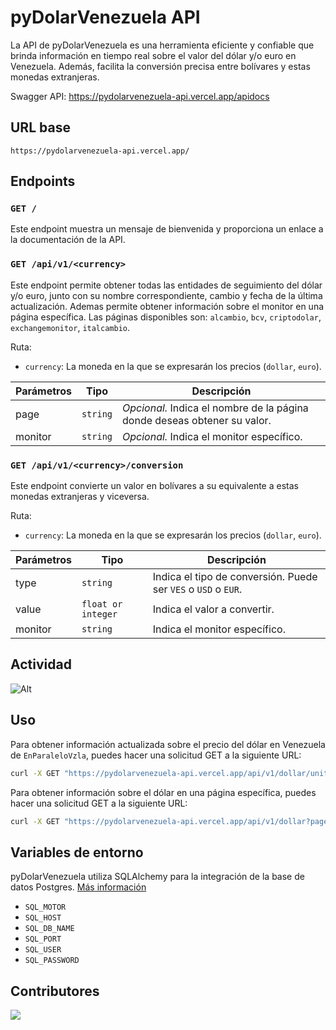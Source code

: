 # pyDolarVenezuela API

La API de pyDolarVenezuela es una herramienta eficiente y confiable que brinda información en tiempo real sobre el valor del dólar y/o euro en Venezuela. Además, facilita la conversión precisa entre bolívares y estas monedas extranjeras.

Swagger API: https://pydolarvenezuela-api.vercel.app/apidocs

## URL base

```
https://pydolarvenezuela-api.vercel.app/
``` 

## Endpoints

### `GET /`

Este endpoint muestra un mensaje de bienvenida y proporciona un enlace a la documentación de la API.

### `GET /api/v1/<currency>`

Este endpoint permite obtener todas las entidades de seguimiento del dólar y/o euro, junto con su nombre correspondiente, cambio y fecha de la última actualización. Ademas permite obtener información sobre el monitor en una página específica. Las páginas disponibles son: `alcambio`, `bcv`, `criptodolar`, `exchangemonitor`, `italcambio`.

Ruta:
- `currency`: La moneda en la que se expresarán los precios (`dollar`, `euro`).

| Parámetros | Tipo | Descripción |
|------------|------|-------------|
| page       | `string` | _Opcional._ Indica el nombre de la página donde deseas obtener su valor. |
| monitor    | `string` | _Opcional._ Indica el monitor específico. |


### `GET /api/v1/<currency>/conversion`

Este endpoint convierte un valor en bolívares a su equivalente a estas monedas extranjeras y viceversa.

Ruta:
- `currency`: La moneda en la que se expresarán los precios (`dollar`, `euro`).

| Parámetros | Tipo | Descripción |
|------------|------|-------------|
| type       | `string` | Indica el tipo de conversión. Puede ser `VES` o `USD` o `EUR`. |
| value      | `float or integer` | Indica el valor a convertir. |
| monitor    | `string` | Indica el monitor específico. |

## Actividad

![Alt](https://repobeats.axiom.co/api/embed/7fc602e88410dfba302fe708f14e0e30d059a729.svg "Repobeats analytics image")

## Uso
Para obtener información actualizada sobre el precio del dólar en Venezuela de `EnParaleloVzla`, puedes hacer una solicitud GET a la siguiente URL:
```sh
curl -X GET "https://pydolarvenezuela-api.vercel.app/api/v1/dollar/unit/enparalelovzla"
```

Para obtener información sobre el dólar en una página específica, puedes hacer una solicitud GET a la siguiente URL:
```sh
curl -X GET "https://pydolarvenezuela-api.vercel.app/api/v1/dollar?page=bcv"
```

## Variables de entorno
pyDolarVenezuela utiliza SQLAlchemy para la integración de la base de datos Postgres. [Más información](https://github.com/fcoagz/pydolarvenezuela?tab=readme-ov-file#base-de-datos)

- `SQL_MOTOR`
- `SQL_HOST`
- `SQL_DB_NAME`
- `SQL_PORT`
- `SQL_USER`
- `SQL_PASSWORD`

## Contributores

<a href="https://github.com/fcoagz/api-pydolarvenezuela/graphs/contributors">
  <img src="https://contrib.rocks/image?repo=fcoagz/api-pydolarvenezuela"/>
</a>